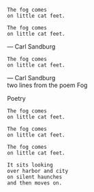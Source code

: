 ``` content
The fog comes
on little cat feet.
```

``` content
The fog comes
on little cat feet.
```

— Carl Sandburg

``` content
The fog comes
on little cat feet.
```

— Carl Sandburg  
two lines from the poem Fog

Poetry

``` content
The fog comes
on little cat feet.
```

``` content
The fog comes
on little cat feet.
```

``` content
The fog comes
on little cat feet.

It sits looking
over harbor and city
on silent haunches
and then moves on.
```
